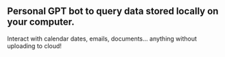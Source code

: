 ## Personal GPT bot to query data stored locally on your computer.

Interact with calendar dates, emails, documents... anything without uploading to cloud!
